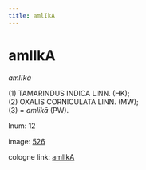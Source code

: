 ```yaml
---
title: amlIkA
---
```


# amlIkA

<i>amlīkā</i>  <div n="P" />(1) <bot>TAMARINDUS INDICA LINN.</bot> (HK); <div n="P" />(2) <bot>OXALIS CORNICULATA LINN.</bot> (MW); <div n="P" />(3) = <i>amlikā</i> (PW).

lnum: 12

image: [526](https://www.sanskrit-lexicon.uni-koeln.de/scans/csl-apidev/servepdf.php?dict=snp&page=526)

cologne link: [amlIkA](https://sanskrit-lexicon.uni-koeln.de/scans/csl-apidev/getword.php?dict=snp&key=amlIkA)

